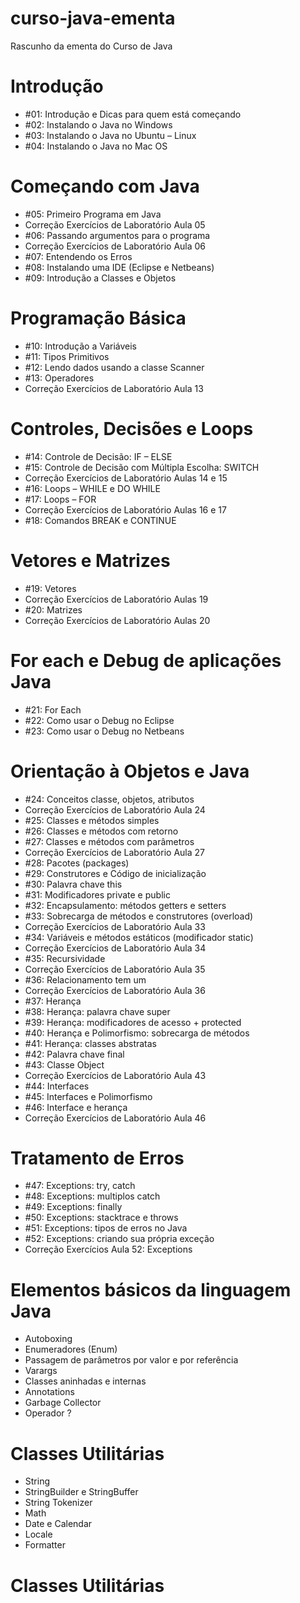 # curso-java-ementa
Rascunho da ementa do Curso de Java

# Introdução
* \#01: Introdução e Dicas para quem está começando
* \#02: Instalando o Java no Windows
* \#03: Instalando o Java no Ubuntu – Linux
* \#04: Instalando o Java no Mac OS
 
# Começando com Java
* \#05: Primeiro Programa em Java
* Correção Exercícios de Laboratório Aula 05
* \#06: Passando argumentos para o programa
* Correção Exercícios de Laboratório Aula 06
* \#07: Entendendo os Erros
* \#08: Instalando uma IDE (Eclipse e Netbeans)
* \#09: Introdução a Classes e Objetos

# Programação Básica
* \#10: Introdução a Variáveis
* \#11: Tipos Primitivos
* \#12: Lendo dados usando a classe Scanner
* \#13: Operadores
* Correção Exercícios de Laboratório Aula 13

# Controles, Decisões e Loops
* \#14: Controle de Decisão: IF – ELSE
* \#15: Controle de Decisão com Múltipla Escolha: SWITCH
* Correção Exercícios de Laboratório Aulas 14 e 15
* \#16: Loops – WHILE e DO WHILE
* \#17: Loops – FOR
* Correção Exercícios de Laboratório Aulas 16 e 17
* \#18: Comandos BREAK e CONTINUE

# Vetores e Matrizes
* \#19: Vetores
* Correção Exercícios de Laboratório Aulas 19
* \#20: Matrizes
* Correção Exercícios de Laboratório Aulas 20

# For each e Debug de aplicações Java
* \#21: For Each
* \#22: Como usar o Debug no Eclipse
* \#23: Como usar o Debug no Netbeans

# Orientação à Objetos e Java
* \#24: Conceitos classe, objetos, atributos
* Correção Exercícios de Laboratório Aula 24
* \#25: Classes e métodos simples
* \#26: Classes e métodos com retorno
* \#27: Classes e métodos com parâmetros
* Correção Exercícios de Laboratório Aula 27
* \#28: Pacotes (packages)
* \#29: Construtores e Código de inicialização
* \#30: Palavra chave this
* \#31: Modificadores private e public
* \#32: Encapsulamento: métodos getters e setters
* \#33: Sobrecarga de métodos e construtores (overload)
* Correção Exercícios de Laboratório Aula 33
* \#34: Variáveis e métodos estáticos (modificador static)
* Correção Exercícios de Laboratório Aula 34
* \#35: Recursividade
* Correção Exercícios de Laboratório Aula 35
* \#36: Relacionamento tem um
* Correção Exercícios de Laboratório Aula 36
* \#37: Herança
* \#38: Herança: palavra chave super
* \#39: Herança: modificadores de acesso + protected
* \#40: Herança e Polimorfismo: sobrecarga de métodos
* \#41: Herança: classes abstratas
* \#42: Palavra chave final
* \#43: Classe Object
* Correção Exercícios de Laboratório Aula 43
* \#44: Interfaces
* \#45: Interfaces e Polimorfismo
* \#46: Interface e herança
* Correção Exercícios de Laboratório Aula 46

# Tratamento de Erros
* \#47: Exceptions: try, catch
* \#48: Exceptions: multiplos catch
* \#49: Exceptions: finally
* \#50: Exceptions: stacktrace e throws
* \#51: Exceptions: tipos de erros no Java
* \#52: Exceptions: criando sua própria exceção
* Correção Exercícios Aula 52: Exceptions

# Elementos básicos da linguagem Java
* Autoboxing
* Enumeradores (Enum)
* Passagem de parâmetros por valor e por referência
* Varargs
* Classes aninhadas e internas
* Annotations
* Garbage Collector
* Operador ?

# Classes Utilitárias
* String
* StringBuilder e StringBuffer
* String Tokenizer
* Math
* Date e Calendar
* Locale
* Formatter

# Classes Utilitárias